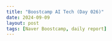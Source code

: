 ```yaml
---
title: "Boostcamp AI Tech (Day 026)"
date: 2024-09-09
layout: post
tags: [Naver Boostcamp, daily report]
---
```


